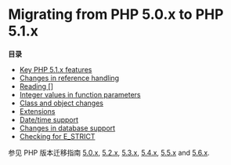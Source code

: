 Migrating from PHP 5.0.x to PHP 5.1.x
=====================================

**目录**

-   [Key PHP 5.1.x features](/migration51/changes.html)
-   [Changes in reference handling](/migration51/references.html)
-   [Reading \[\]](/migration51/reading.html)
-   [Integer values in function
    parameters](/migration51/integer-parameters.html)
-   [Class and object changes](/migration51/oop.html)
-   [Extensions](/migration51/extensions.html)
-   [Date/time support](/migration51/datetime.html)
-   [Changes in database support](/migration51/databases.html)
-   [Checking for E\_STRICT](/migration51/errorcheck.html)

参见 PHP 版本迁移指南 <a href="/migration5.html" class="link">5.0.x</a>,
<a href="/migration52.html" class="link">5.2.x</a>,
<a href="/migration53.html" class="link">5.3.x</a>,
<a href="/migration54.html" class="link">5.4.x</a>,
<a href="/migration55.html" class="link">5.5.x</a> and
<a href="/migration56.html" class="link">5.6.x</a>.
